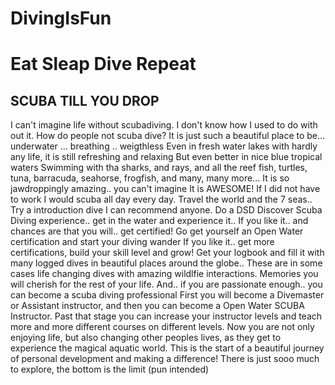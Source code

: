 # DivingIsFun
# Eat Sleap Dive Repeat
## SCUBA TILL YOU DROP
I can't imagine life without scubadiving. I don't know how I used to do with out it.
How do people not scuba dive?
It is just such a beautiful place to be... underwater ... breathing .. weigthless
Even in fresh water lakes with hardly any life, it is still refreshing and relaxing
But even better in nice blue tropical waters 
Swimming with tha sharks, and rays, and all the reef fish, turtles, tuna, barracuda, seahorse, frogfish, and many, many more...
It is so jawdroppingly amazing.. you can't imagine
It is AWESOME!
If I did not have to work I would scuba all day every day. Travel the world and the 7 seas..
Try a introduction dive I can recommend anyone. Do a DSD Discover Scuba Diving experience.. get in the water and experience it..
If you like it.. and chances are that you will.. get certified! Go get yourself an Open Water certification and start your diving wander
If you like it.. get more certifications, build your skill level and grow!
Get your logbook and fill it with many logged dives in beautiful places around the globe..
These are in some cases life changing dives with amazing wildlfie interactions.
Memories you will cherish for the rest of your life.
And.. if you are passionate enough.. you can become a scuba diving professional
First you will become a Divemaster or Assistant instructor, and then you can become a Open Water SCUBA Instructor.
Past that stage you can increase your instructor levels and teach more and more different courses on different levels.
Now you are not only enjoying life, but also changing other peoples lives, as they get to experience the magical aquatic world.
This is the start of a beautiful journey of personal development and making a difference!
There is just sooo much to explore, the bottom is the limit (pun intended)
